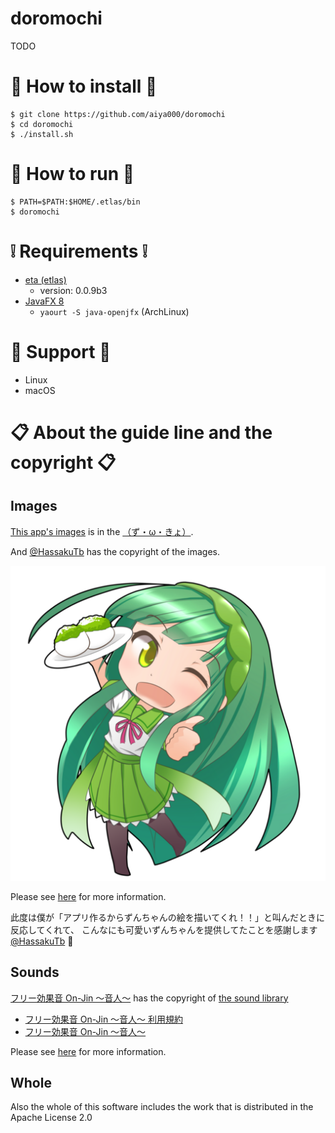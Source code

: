 # doromochi
TODO


# :gift: How to install :gift:
```console
$ git clone https://github.com/aiya000/doromochi
$ cd doromochi
$ ./install.sh
```


# :thinking: How to run :thinking:
```console
$ PATH=$PATH:$HOME/.etlas/bin
$ doromochi
```


# :grey_exclamation: Requirements :grey_exclamation:

- [eta (etlas)](http://eta-lang.org/)
    - version: 0.0.9b3
- [JavaFX 8](https://docs.oracle.com/javase/jp/8/javafx/api/toc.htm)
    - `yaourt -S java-openjfx` (ArchLinux)


# :wrench: Support :wrench:

- Linux
- macOS


# :clipboard: About the guide line and the copyright :clipboard:
## Images
[This app's images](https://github.com/aiya000/eta-doromochi/blob/master/images) is in the
[（ず・ω・きょ）](http://zunko.jp/guideline.html ).

And [\@HassakuTb](https://twitter.com/HassakuTb) has the copyright of the images.

![zunko](https://github.com/aiya000/eta-doromochi/blob/master/resources/images/work_finishes.png)

Please see [here](https://github.com/aiya000/eta-doromochi/blob/master/images/LICENSE.md)
for more information.

此度は僕が「アプリ作るからずんちゃんの絵を描いてくれ！！」と叫んだときに反応してくれて、
こんなにも可愛いずんちゃんを提供してたことを感謝します [\@HassakuTb](https://twitter.com/HassakuTb) :bow:

## Sounds
[フリー効果音 On-Jin ～音人～](https://on-jin.com/) has the copyright of
[the sound library](https://github.com/aiya000/eta-doromochi/blob/master/sounds)

- [フリー効果音 On-Jin ～音人～ 利用規約](https://on-jin.com/kiyaku.php)
- [フリー効果音 On-Jin ～音人～](https://on-jin.com/)

Please see [here](https://github.com/aiya000/eta-doromochi/blob/master/sounds/LICENSE.md)
for more information.

## Whole
Also the whole of this software includes the work that is distributed in the Apache License 2.0
